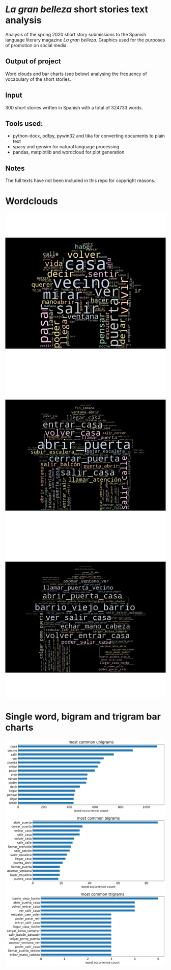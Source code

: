 # _La gran belleza_ short stories text analysis

Analysis of the spring 2020 short story submissions to the Spanish language literary magazine _La gran belleza_. Graphics used for the purposes of promotion on social media.

## Output of project
Word clouds and bar charts (see below) analysing the frequency of vocabulary of the short stories.

## Input
300 short stories written in Spanish with a total of 324733 words.

## Tools used:
* python-docx, odfpy, pywin32 and tika for converting documents to plain text
* spacy and gensim for natural language processing
* pandas, matplotlib and wordcloud for plot generation

## Notes
The full texts have not been included in this repo for copyright reasons.

# Wordclouds
<img src="figures/unigrams_cloud.jpg" />
<img src="figures/bigrams_cloud.jpg"   />
<img src="figures/trigrams_cloud.jpg"  />

# Single word, bigram and trigram bar charts
<img src="figures/unigrams_bar.jpg"   />
<img src="figures/bigrams_bar.jpg" />
<img src="figures/trigrams_bar.jpg"   />
